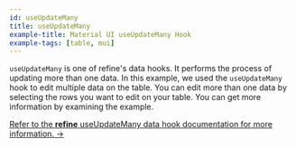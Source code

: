 ```yaml
---
id: useUpdateMany
title: useUpdateMany
example-title: Material UI useUpdateMany Hook
example-tags: [table, mui]
---
```


`useUpdateMany` is one of refine's data hooks. It performs the process of updating more than one data. In this example, we used the `useUpdateMany` hook to edit multiple data on the table. You can edit more than one data by selecting the rows you want to edit on your table. You can get more information by examining the example.

[Refer to the **refine** useUpdateMany data hook documentation for more information. →](/docs/core/hooks/data/use-update/index)

<CodeSandboxExample path="table-material-ui-use-update-many" />
